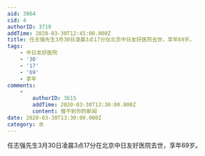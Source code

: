 ```yaml
---
aid: 3864
cid: 4
authorID: 3719
addTime: 2020-03-30T12:45:00.000Z
title: 任志强先生3月30日凌晨3点17分在北京中日友好医院去世，享年69岁。
tags:
    - 中日友好医院
    - '30'
    - '17'
    - '69'
    - 享年
comments:
    -
        authorID: 3615
        addTime: 2020-03-30T13:30:00.000Z
        content: 搜不到你的新闻
date: 2020-03-30T13:30:00.000Z
category: 水
---
```


任志强先生3月30日凌晨3点17分在北京中日友好医院去世，享年69岁。
